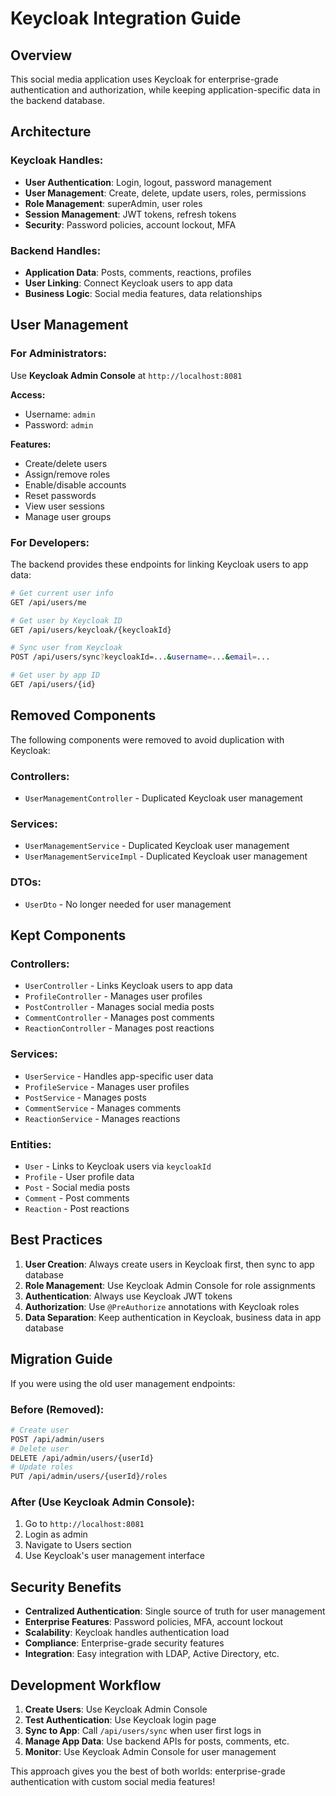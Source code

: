 # Keycloak Integration Guide

## Overview

This social media application uses Keycloak for enterprise-grade authentication and authorization, while keeping application-specific data in the backend database.

## Architecture

### Keycloak Handles:
- **User Authentication**: Login, logout, password management
- **User Management**: Create, delete, update users, roles, permissions
- **Role Management**: superAdmin, user roles
- **Session Management**: JWT tokens, refresh tokens
- **Security**: Password policies, account lockout, MFA

### Backend Handles:
- **Application Data**: Posts, comments, reactions, profiles
- **User Linking**: Connect Keycloak users to app data
- **Business Logic**: Social media features, data relationships

## User Management

### For Administrators:
Use **Keycloak Admin Console** at `http://localhost:8081`

**Access:**
- Username: `admin`
- Password: `admin`

**Features:**
- Create/delete users
- Assign/remove roles
- Enable/disable accounts
- Reset passwords
- View user sessions
- Manage user groups

### For Developers:
The backend provides these endpoints for linking Keycloak users to app data:

```bash
# Get current user info
GET /api/users/me

# Get user by Keycloak ID
GET /api/users/keycloak/{keycloakId}

# Sync user from Keycloak
POST /api/users/sync?keycloakId=...&username=...&email=...

# Get user by app ID
GET /api/users/{id}
```

## Removed Components

The following components were removed to avoid duplication with Keycloak:

### Controllers:
- `UserManagementController` - Duplicated Keycloak user management

### Services:
- `UserManagementService` - Duplicated Keycloak user management
- `UserManagementServiceImpl` - Duplicated Keycloak user management

### DTOs:
- `UserDto` - No longer needed for user management

## Kept Components

### Controllers:
- `UserController` - Links Keycloak users to app data
- `ProfileController` - Manages user profiles
- `PostController` - Manages social media posts
- `CommentController` - Manages post comments
- `ReactionController` - Manages post reactions

### Services:
- `UserService` - Handles app-specific user data
- `ProfileService` - Manages user profiles
- `PostService` - Manages posts
- `CommentService` - Manages comments
- `ReactionService` - Manages reactions

### Entities:
- `User` - Links to Keycloak users via `keycloakId`
- `Profile` - User profile data
- `Post` - Social media posts
- `Comment` - Post comments
- `Reaction` - Post reactions

## Best Practices

1. **User Creation**: Always create users in Keycloak first, then sync to app database
2. **Role Management**: Use Keycloak Admin Console for role assignments
3. **Authentication**: Always use Keycloak JWT tokens
4. **Authorization**: Use `@PreAuthorize` annotations with Keycloak roles
5. **Data Separation**: Keep authentication in Keycloak, business data in app database

## Migration Guide

If you were using the old user management endpoints:

### Before (Removed):
```bash
# Create user
POST /api/admin/users
# Delete user  
DELETE /api/admin/users/{userId}
# Update roles
PUT /api/admin/users/{userId}/roles
```

### After (Use Keycloak Admin Console):
1. Go to `http://localhost:8081`
2. Login as admin
3. Navigate to Users section
4. Use Keycloak's user management interface

## Security Benefits

- **Centralized Authentication**: Single source of truth for user management
- **Enterprise Features**: Password policies, MFA, account lockout
- **Scalability**: Keycloak handles authentication load
- **Compliance**: Enterprise-grade security features
- **Integration**: Easy integration with LDAP, Active Directory, etc.

## Development Workflow

1. **Create Users**: Use Keycloak Admin Console
2. **Test Authentication**: Use Keycloak login page
3. **Sync to App**: Call `/api/users/sync` when user first logs in
4. **Manage App Data**: Use backend APIs for posts, comments, etc.
5. **Monitor**: Use Keycloak Admin Console for user management

This approach gives you the best of both worlds: enterprise-grade authentication with custom social media features! 